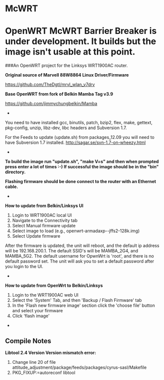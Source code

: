 McWRT
=====
OpenWRT McWRT Barrier Breaker is under development. It builds but the image isn't usable at this point.
===

###An OpenWRT project for the Linksys WRT1900AC router.

**Original source of Marvell 88W8864 Linux Driver/Firmware**

https://github.com/TheDgtl/mrvl_wlan_v7drv

**Base OpenWRT from fork of Belkin Mamba Tag v3.9**

https://github.com/jimmychungbelkin/Mamba

-

You need to have installed gcc, binutils, patch, bzip2, flex, make, gettext, pkg-config, unzip, libz-dev, libc headers and Subversion 1.7.

For the Feeds to update (update.sh) from packages_12.09 you will need to have Subversion 1.7 installed.
http://sagar.se/svn-1.7-on-wheezy.html

-

**To build the image run "update.sh", "make V=s" and then when prompted press enter a lot of times :-) If successful the image should be in the "bin" directory.**

**Flashing firmware should be done connect to the router with an Ethernet cable.**

-

**How to update from Belkin/Linksys UI**

1. Login to WRT1900AC local UI
2. Navigate to the Connectivity tab
3. Select Manual firmware update
4. Select image to load (e.g., openwrt-armadaxp--jffs2-128k.img)
5. Select Update firmware

After the firmware is updated, the unit will reboot, and the default ip address will be 192.168.200.1. 
The default SSID's will be MAMBA_2G4, and MAMBA_5G2.
The default username for OpwnWrt is 'root', and there is no default password set.
The unit will ask you to set a default password after you login to the UI.

-

**How to update from OpenWrt to Belkin/Linksys**

1. Login to the WRT1900AC web UI
2. Select the 'System' Tab, and then 'Backup / Flash Firmware' tab
3. In the 'Flash new firmware image' section click the 'choose file' button and select your firmware
4. Click 'flash image'

-

Compile Notes
-
**Libtool 2.4 Version Version mismatch error:**

1. Change line 20 of file attitude_adjustment/package/feeds/packages/cyrus-sasl/Makefile
2. PKG_FIXUP:=autoreconf libtool
